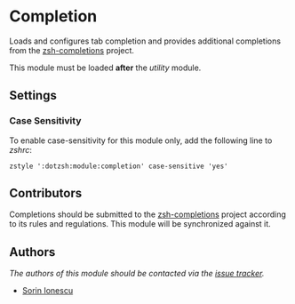 Completion
==========

Loads and configures tab completion and provides additional completions from
the [zsh-completions][1] project.

This module must be loaded **after** the *utility* module.

Settings
--------
### Case Sensitivity

To enable case-sensitivity for this module only, add the following line to
*zshrc*:

    zstyle ':dotzsh:module:completion' case-sensitive 'yes'

Contributors
------------

Completions should be submitted to the [zsh-completions][1] project according
to its rules and regulations. This module will be synchronized against it.

Authors
-------

*The authors of this module should be contacted via the [issue tracker][2].*

  - [Sorin Ionescu](https://github.com/sorin-ionescu)

[1]: https://github.com/zsh-users/zsh-completions
[2]: https://github.com/dotphiles/dotzsh/issues

